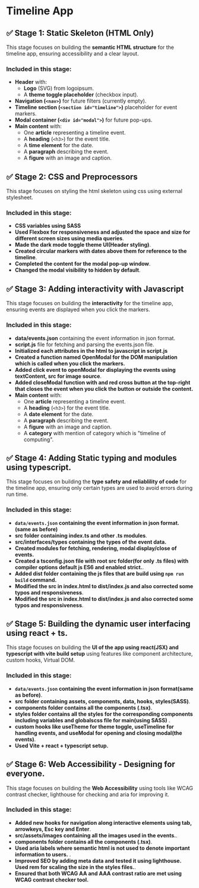 # Timeline App

## ✅ Stage 1: Static Skeleton (HTML Only)
This stage focuses on building the **semantic HTML structure** for the timeline app, ensuring accessibility and a clear layout.

### **Included in this stage:**
- **Header** with:
  - **Logo** (SVG) from logoipsum.
  - A **theme toggle placeholder** (checkbox input).
- **Navigation (`<nav>`)** for future filters (currently empty).
- **Timeline section (`<section id="timeline">`)** placeholder for event markers.
- **Modal container (`<div id="modal">`)** for future pop-ups.
- **Main content** with:
  - One **article** representing a timeline event.
  - A **heading** (`<h3>`) for the event title.
  - A **time element** for the date.
  - A **paragraph** describing the event.
  - A **figure** with an image and caption.


## ✅ Stage 2: CSS and Preprocessors
This stage focuses on styling the html skeleton using css using external stylesheet.

### **Included in this stage:**
- **CSS variables using SASS**
- **Used Flexbox for responsiveness and adjusted the space and size for different screen sizes using media queries**.
- **Made the dark mode toggle theme UI(Header styling)**.
- **Created circular markers with dates above them for reference to the timeline**.
- **Completed the content for the modal pop-up window**.
- **Changed the modal visibility to hidden by default**.


## ✅ Stage 3: Adding interactivity with Javascript
This stage focuses on building the **interactivity** for the timeline app, ensuring events are displayed when you click the markers.

### **Included in this stage:**
- **data/events.json** containing the event information in json format.
- **script.js** file for fetching and parsing the events.json file.
- **Initialized each attributes in the html to javascript in script.js**
- **Created a function named OpenModal for the DOM manipulation which is called when you click the markers.** 
- **Added click event to openModal for displaying the events using textContent, src for image source**.
- **Added closeModal function with and red cross button at the top-right that closes the event when you click the button or outside the content.**
- **Main content** with:
  - One **article** representing a timeline event.
  - A **heading** (`<h3>`) for the event title.
  - A **date element** for the date.
  - A **paragraph** describing the event.
  - A **figure** with an image and caption.
  - A **category** with mention of category which is "timeline of computing".

## ✅ Stage 4: Adding Static typing and modules using typescript.
This stage focuses on building the **type safety and reliablility of code** for the timeline app, ensuring only certain types are used to avoid errors during run time.

### **Included in this stage:**
- **`data/events.json` containing the event information in json format.(same as before)**
- **src folder containing index.ts and other .ts modules**.
- **src/interfaces/types containing the types of the event data.**
- **Created modules for fetching, rendering, modal display/close of events.** 
- **Created a tsconfig.json file with root src folder(for only .ts files) with compiler options default js ES6 and enabled strict.**.
- **Added dist folder containing the js files that are build using `npm run build` command.**
- **Modified the src in index.html to dist/index.js and also corrected some typos and responsiveness**.
- **Modified the src in index.html to dist/index.js and also corrected some typos and responsiveness**.

## ✅ Stage 5: Building the dynamic user interfacing using react + ts.
This stage focuses on building the **UI of the app using react(JSX) and typescript with vite build setup** using features like component architecture, custom hooks, Virtual DOM.

### **Included in this stage:**
- **`data/events.json` containing the event information in json format(same as before)**.
- **src folder containing assets, components, data, hooks, styles(SASS)**.
- **components folder contains all the components (.tsx)**.
- **styles folder contains all the styles for the corresponding components including variables and globalscss file for main(using SASS)** .
- **custom hooks like useTheme for theme toggle, useTimeline for handling events, and useModal for opening and closing modal(the events)**.
- **Used Vite + react + typescript setup.**

## ✅ Stage 6: Web Accessibility - Designing for everyone.
This stage focuses on building the **Web Accessibility** using tools like WCAG contrast checker, lighthouse for checking and aria for improving it.

### **Included in this stage:**
- **Added new hooks for navigation along interactive elements using tab, arrowkeys, Esc key and Enter**.
- **src/assets/images containing all the images used in the events.**.
- **components folder contains all the components (.tsx)**.
- **Used aria labels where semantic html is not used to denote important information to users.** .
- **Improved SEO by adding meta data and tested it using lighthouse. Used rem for scaling the size in the styles files.**.
- **Ensured that both WCAG AA and AAA contrast ratio are met using WCAG contrast checker tool.**

